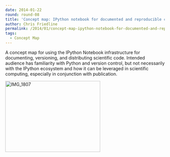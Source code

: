 ```yaml
---
date: 2014-01-22
round: round-08
title: 'Concept map: IPython notebook for documented and reproducible computing'
author: Chris Friedline
permalink: /2014/01/concept-map-ipython-notebook-for-documented-and-reproducible-computing/
tags:
  - Concept Map
---
```

A concept map for using the IPython Notebook infrastructure for documenting, versioning, and distributing scientific code. Intended audience has familiarity with Python and version control, but not necessarily with the IPython ecosystem and how it can be leveraged in scientific computing, especially in conjunction with publication.

[<img class="alignnone size-medium wp-image-5588" alt="IMG_1807" src="http://teaching.software-carpentry.org/wp-content/uploads/2014/01/IMG_1807-300x225.jpg" width="300" height="225" />][1]

&nbsp;

 [1]: http://teaching.software-carpentry.org/wp-content/uploads/2014/01/IMG_1807.jpg
